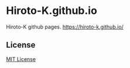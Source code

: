 # Hiroto-K.github.io

Hiroto-K github pages.
https://hiroto-k.github.io/

## License
[MIT License](https://github.com/Hiroto-K/Hiroto-K.github.io/blob/master/LICENSE "MIT License")
